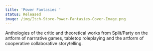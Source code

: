 ```yaml
---
title: 'Power Fantasies '
status: Released
image: /img/Itch-Store-Power-Fantasies-Cover-Image.png
---
```


Anthologies of the critic and theoretical works from Split/Party on the artform of narrrative games, tabletop roleplaying and the artform of cooperative collaborative storytelling.
